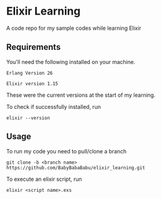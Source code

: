 # Elixir Learning

A code repo for my sample codes while learning Elixir

## Requirements
You'll need the following installed on your machine.

```Erlang Version 26```

```Elixir version 1.15```

These were the current versions at the start of my learning.

To check if successfully installed, run

```elixir --version```

## Usage
To run my code you need to pull/clone a branch

```git clone -b <branch name> https://github.com/BabyBabaBabu/elixir_learning.git```

To execute an elixir script, run

```elixir <script name>.exs```
